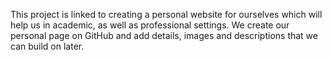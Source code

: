 This project is  linked to creating a personal website for ourselves which will help us in academic, as well as professional settings. We create our personal page on GitHub and add details, images and descriptions that we can build on later.
